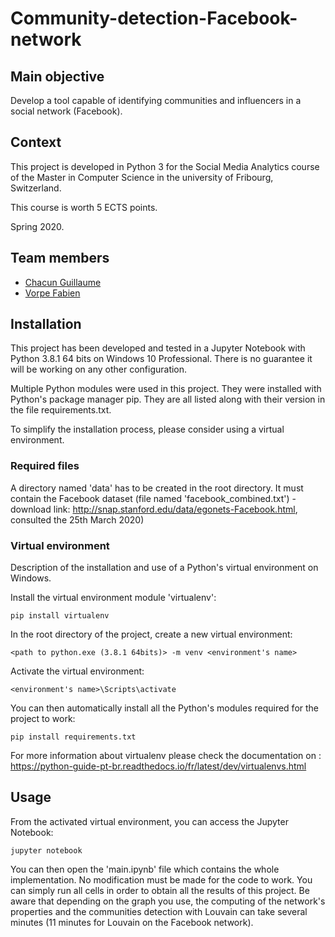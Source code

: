 # Community-detection-Facebook-network

## Main objective

Develop a tool capable of identifying communities and influencers in a social network (Facebook).

## Context

This project is developed in Python 3 for the Social Media Analytics course of the Master in Computer Science in the university of Fribourg, Switzerland.

This course is worth 5 ECTS points.

Spring 2020.

## Team members

- [Chacun Guillaume](https://github.com/ChacunGu)
- [Vorpe Fabien](https://github.com/fabienvorpe)

## Installation

This project has been developed and tested in a Jupyter Notebook with Python 3.8.1 64 bits on Windows 10 Professional.  There is no guarantee it will be working on any other configuration.

Multiple Python modules were used in this project. They were installed with Python's package manager pip. They are all listed along with their version in the file requirements.txt.

To simplify the installation process, please consider using a virtual environment.

### Required files

A directory named 'data' has to be created in the root directory. It must contain the Facebook dataset (file named 'facebook_combined.txt') - download link: http://snap.stanford.edu/data/egonets-Facebook.html, consulted the 25th March 2020)

### Virtual environment

Description of the installation and use of a Python's virtual environment on Windows.

Install the virtual environment module 'virtualenv':
```
pip install virtualenv
```

In the root directory of the project, create a new virtual environment:
```
<path to python.exe (3.8.1 64bits)> -m venv <environment's name>
```

Activate the virtual environment:
```
<environment's name>\Scripts\activate
```

You can then automatically install all the Python's modules required for the project to work:
```
pip install requirements.txt
```

For more information about virtualenv please check the documentation on : https://python-guide-pt-br.readthedocs.io/fr/latest/dev/virtualenvs.html

## Usage

From the activated virtual environment, you can access the Jupyter Notebook:
```
jupyter notebook
```

You can then open the 'main.ipynb' file which contains the whole implementation. No modification must be made for the code to work. You can simply run all cells in order to obtain all the results of this project. Be aware that depending on the graph you use, the computing of the network's properties and the communities detection with Louvain can take several minutes (11 minutes for Louvain on the Facebook network).